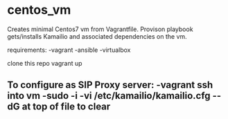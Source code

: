 # centos_vm

Creates minimal Centos7 vm from Vagrantfile.
Provison playbook gets/installs Kamailio and associated dependencies on the vm.

requirements:
-vagrant
-ansible
-virtualbox

clone this repo
vagrant up

To configure as SIP Proxy server:
-vagrant ssh into vm
-sudo -i
-vi /etc/kamailio/kamailio.cfg
--dG at top of file to clear
--
